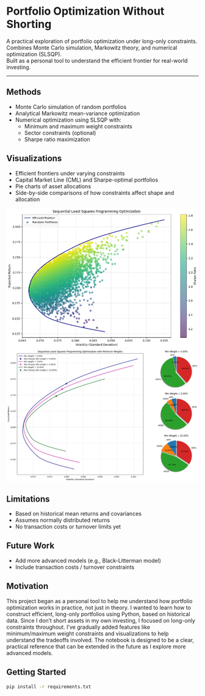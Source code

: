 # Portfolio Optimization Without Shorting

A practical exploration of portfolio optimization under long-only constraints.  
Combines Monte Carlo simulation, Markowitz theory, and numerical optimization (SLSQP).  
Built as a personal tool to understand the efficient frontier for real-world investing.

---

## Methods

- Monte Carlo simulation of random portfolios
- Analytical Markowitz mean-variance optimization
- Numerical optimization using SLSQP with:
  - Minimum and maximum weight constraints
  - Sector constraints (optional)
  - Sharpe ratio maximization

## Visualizations

- Efficient frontiers under varying constraints
- Capital Market Line (CML) and Sharpe-optimal portfolios
- Pie charts of asset allocations
- Side-by-side comparisons of how constraints affect shape and allocation

<img src="figures/SLSQP_vs_random.png" alt="Efficient frontier plot" width="600"/>
<img src="figures/SLSQP_vs_minweights.png" alt="Efficient frontier plot" width="600"/>

## Limitations

- Based on historical mean returns and covariances
- Assumes normally distributed returns
- No transaction costs or turnover limits yet

## Future Work

- Add more advanced models (e.g., Black-Litterman model)
- Include transaction costs / turnover constraints

## Motivation

This project began as a personal tool to help me understand how portfolio optimization works in practice, not just in theory. I wanted to learn how to construct efficient, long-only portfolios using Python, based on historical data.
Since I don’t short assets in my own investing, I focused on long-only constraints throughout. I’ve gradually added features like minimum/maximum weight constraints and visualizations to help understand the tradeoffs involved.
The notebook is designed to be a clear, practical reference that can be extended in the future as I explore more advanced models.


## Getting Started

```bash
pip install -r requirements.txt
